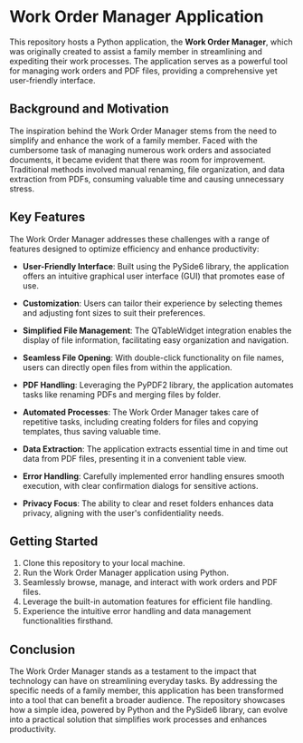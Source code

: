 # Work Order Manager Application

This repository hosts a Python application, the **Work Order Manager**, which was originally created to assist a family member in streamlining and expediting their work processes. The application serves as a powerful tool for managing work orders and PDF files, providing a comprehensive yet user-friendly interface.

## Background and Motivation

The inspiration behind the Work Order Manager stems from the need to simplify and enhance the work of a family member. Faced with the cumbersome task of managing numerous work orders and associated documents, it became evident that there was room for improvement. Traditional methods involved manual renaming, file organization, and data extraction from PDFs, consuming valuable time and causing unnecessary stress.

## Key Features

The Work Order Manager addresses these challenges with a range of features designed to optimize efficiency and enhance productivity:

- **User-Friendly Interface**: Built using the PySide6 library, the application offers an intuitive graphical user interface (GUI) that promotes ease of use.

- **Customization**: Users can tailor their experience by selecting themes and adjusting font sizes to suit their preferences.

- **Simplified File Management**: The QTableWidget integration enables the display of file information, facilitating easy organization and navigation.

- **Seamless File Opening**: With double-click functionality on file names, users can directly open files from within the application.

- **PDF Handling**: Leveraging the PyPDF2 library, the application automates tasks like renaming PDFs and merging files by folder.

- **Automated Processes**: The Work Order Manager takes care of repetitive tasks, including creating folders for files and copying templates, thus saving valuable time.

- **Data Extraction**: The application extracts essential time in and time out data from PDF files, presenting it in a convenient table view.

- **Error Handling**: Carefully implemented error handling ensures smooth execution, with clear confirmation dialogs for sensitive actions.

- **Privacy Focus**: The ability to clear and reset folders enhances data privacy, aligning with the user's confidentiality needs.

## Getting Started

1. Clone this repository to your local machine.
2. Run the Work Order Manager application using Python.
3. Seamlessly browse, manage, and interact with work orders and PDF files.
4. Leverage the built-in automation features for efficient file handling.
5. Experience the intuitive error handling and data management functionalities firsthand.

## Conclusion

The Work Order Manager stands as a testament to the impact that technology can have on streamlining everyday tasks. By addressing the specific needs of a family member, this application has been transformed into a tool that can benefit a broader audience. The repository showcases how a simple idea, powered by Python and the PySide6 library, can evolve into a practical solution that simplifies work processes and enhances productivity.
